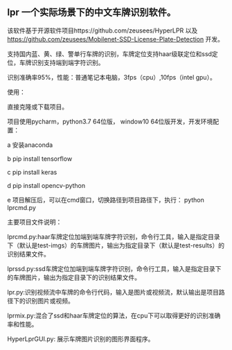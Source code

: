 ## lpr 一个实际场景下的中文车牌识别软件。
该软件基于开源软件项目https://github.com/zeusees/HyperLPR 以及 https://github.com/zeusees/Mobilenet-SSD-License-Plate-Detection 开发。

支持国内蓝、黄、绿、警单行车牌的识别，车牌定位支持haar级联定位和ssd定位，车牌识别支持端到端字符识别。

识别准确率95%，性能：普通笔记本电脑，3fps（cpu）,10fps（intel gpu）。

使用：

  直接克隆或下载项目。

  项目使用pycharm，python3.7 64位版， window10 64位版开发，开发环境配置：

   a 安装anaconda

   b pip install tensorflow
   
   c pip install keras
   
   d pip install opencv-python
   
   e 项目解压后，可以在cmd窗口，切换路径到项目路径下，执行： python lprcmd.py
   
   主要项目文件说明：

   lprcmd.py:haar车牌定位加端到端车牌字符识别，命令行工具，输入是指定目录下（默认是test-imgs）的车牌图片，输出为指定目录下（默认是test-results）的识别结果文件。

   lprssd.py:ssd车牌定位加端到端车牌字符识别，命令行工具，输入是指定目录下的车牌图片，输出为指定目录下的识别结果文件。

   lpr.py:识别视频流中车牌的命令行代码，输入是图片或视频流，默认输出是项目路径下的识别图片或视频。

   lprmix.py:混合了ssd和haar车牌定位的算法，在cpu下可以取得更好的识别准确率和性能。
   
   HyperLprGUI.py: 展示车牌图片识别的图形界面程序。